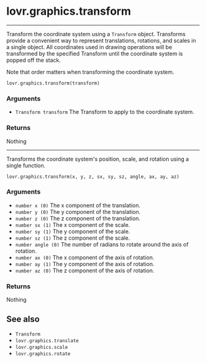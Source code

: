 <!--
category: reference
-->

lovr.graphics.transform
===

---

Transform the coordinate system using a `Transform` object.  Transforms provide a convenient way
to represent translations, rotations, and scales in a single object.  All coordinates used in
drawing operations will be transformed by the specified Transform until the coordinate system is
popped off the stack.

Note that order matters when transforming the coordinate system.

    lovr.graphics.transform(transform)

### Arguments

- `Transform transform` The Transform to apply to the coordinate system.

### Returns

Nothing

---

Transforms the coordinate system's position, scale, and rotation using a single function.

    lovr.graphics.transform(x, y, z, sx, sy, sz, angle, ax, ay, az)

### Arguments

- `number x (0)` The x component of the translation.
- `number y (0)` The y component of the translation.
- `number z (0)` The z component of the translation.
- `number sx (1)` The x component of the scale.
- `number sy (1)` The y component of the scale.
- `number sz (1)` The z component of the scale.
- `number angle (0)` The number of radians to rotate around the axis of rotation.
- `number ax (0)` The x component of the axis of rotation.
- `number ay (1)` The y component of the axis of rotation.
- `number az (0)` The z component of the axis of rotation.

### Returns

Nothing

See also
---

- `Transform`
- `lovr.graphics.translate`
- `lovr.graphics.scale`
- `lovr.graphics.rotate`
